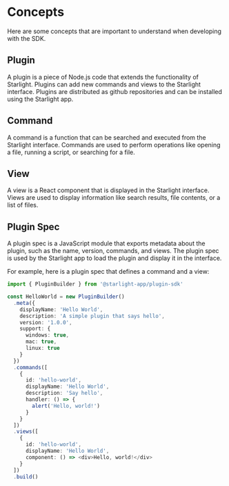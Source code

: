 # Concepts

Here are some concepts that are important to understand when developing with the SDK.

## Plugin

A plugin is a piece of Node.js code that extends the functionality of Starlight. Plugins can add new commands and views to the Starlight interface. Plugins are distributed as github repositories and can be installed using the Starlight app.

## Command

A command is a function that can be searched and executed from the Starlight interface. Commands are used to perform operations like opening a file, running a script, or searching for a file.

## View

A view is a React component that is displayed in the Starlight interface. Views are used to display information like search results, file contents, or a list of files.

## Plugin Spec

A plugin spec is a JavaScript module that exports metadata about the plugin, such as the name, version, commands, and views. The plugin spec is used by the Starlight app to load the plugin and display it in the interface.

For example, here is a plugin spec that defines a command and a view:

```typescript
import { PluginBuilder } from '@starlight-app/plugin-sdk'

const HelloWorld = new PluginBuilder()
  .meta({
    displayName: 'Hello World',
    description: 'A simple plugin that says hello',
    version: '1.0.0',
    support: {
      windows: true,
      mac: true,
      linux: true
    }
  })
  .commands([
    {
      id: 'hello-world',
      displayName: 'Hello World',
      description: 'Say hello',
      handler: () => {
        alert('Hello, world!')
      }
    }
  ])
  .views([
    {
      id: 'hello-world',
      displayName: 'Hello World',
      component: () => <div>Hello, world!</div>
    }
  ])
  .build()
```
